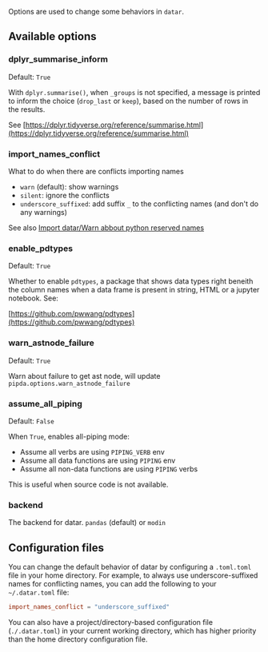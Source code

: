 Options are used to change some behaviors in `datar`.

## Available options

### dplyr_summarise_inform

Default: `True`

With `dplyr.summarise()`, when `_groups` is not specified, a message is printed to inform the choice (`drop_last` or `keep`), based on the number of rows in the results.

See [https://dplyr.tidyverse.org/reference/summarise.html](https://dplyr.tidyverse.org/reference/summarise.html)

### import_names_conflict

What to do when there are conflicts importing names
- `warn` (default): show warnings
- `silent`: ignore the conflicts
- `underscore_suffixed`: add suffix `_` to the conflicting names
  (and don't do any warnings)

See also [Import datar/Warn abbout python reserved names](../import/#warn-about-python-reserved-names-to-be-overriden-by-datar)

### enable_pdtypes

Default: `True`

Whether to enable `pdtypes`, a package that shows data types right beneith the column names when a data frame is present in string, HTML or a jupyter notebook. See:

[https://github.com/pwwang/pdtypes](https://github.com/pwwang/pdtypes)

### warn_astnode_failure

Default: `True`

Warn about failure to get ast node, will update `pipda.options.warn_astnode_failure`

### assume_all_piping

Default: `False`

When `True`, enables all-piping mode:

- Assume all verbs are using `PIPING_VERB` env
- Assume all data functions are using `PIPING` env
- Assume all non-data functions are using `PIPING` verbs

This is useful when source code is not available.

### backend

The backend for datar. `pandas` (default) or `modin`


## Configuration files

You can change the default behavior of datar by configuring a `.toml.toml` file in your home directory. For example, to always use underscore-suffixed names for conflicting names, you can add the following to your `~/.datar.toml` file:

```toml
import_names_conflict = "underscore_suffixed"
```

You can also have a project/directory-based configuration file (`./.datar.toml`) in your current working directory, which has higher priority than the home directory configuration file.
